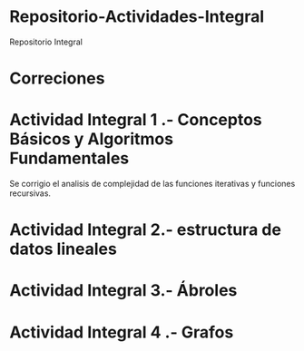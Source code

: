 # Repositorio-Actividades-Integral
Repositorio Integral 


# Correciones

# Actividad Integral 1 .- Conceptos Básicos y Algoritmos Fundamentales
Se corrigio el analisis de complejidad de las funciones iterativas y funciones recursivas.


# Actividad Integral 2.- estructura de datos lineales


# Actividad Integral 3.- Ábroles


# Actividad Integral 4 .- Grafos
